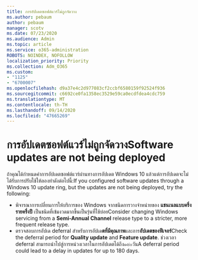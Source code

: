 ```yaml
---
title: การอัปเดตซอฟต์แวร์ไม่ถูกจัดวาง
ms.author: pebaum
author: pebaum
manager: scotv
ms.date: 07/23/2020
ms.audience: Admin
ms.topic: article
ms.service: o365-administration
ROBOTS: NOINDEX, NOFOLLOW
localization_priority: Priority
ms.collection: Adm_O365
ms.custom:
- "1125"
- "6700007"
ms.openlocfilehash: d9a37e4c2d977083cf2ccbf6580159f92524f936
ms.sourcegitcommit: c6692ce0fa1358ec3529e59ca0ecdfdea4cdc759
ms.translationtype: MT
ms.contentlocale: th-TH
ms.lasthandoff: 09/14/2020
ms.locfileid: "47665269"
---
```

# <a name="software-updates-are-not-being-deployed"></a><span data-ttu-id="b8d0c-102">การอัปเดตซอฟต์แวร์ไม่ถูกจัดวาง</span><span class="sxs-lookup"><span data-stu-id="b8d0c-102">Software updates are not being deployed</span></span>

<span data-ttu-id="b8d0c-103">ถ้าคุณได้กำหนดค่าการอัปเดตซอฟต์แวร์ผ่านทางการอัปเดต Windows 10 แล้วแต่การอัปเดตจะไม่ได้รับการปรับใช้ให้ลองทำดังต่อไปนี้:</span><span class="sxs-lookup"><span data-stu-id="b8d0c-103">If you configured software updates through a Windows 10 update ring, but the updates are not being deployed, try the following:</span></span>  

- <span data-ttu-id="b8d0c-104">พิจารณาการเปลี่ยนการให้บริการของ Windows จากชนิดการวางจำหน่ายของ  **แชนเนลแบบครึ่งรายครึ่งปี**  เป็นชนิดที่เข้มงวดมากขึ้นเป็นรุ่นที่ใช้บ่อย</span><span class="sxs-lookup"><span data-stu-id="b8d0c-104">Consider changing Windows servicing from a  **Semi-Annual Channel**  release type to a stricter, more frequent release type.</span></span>
- <span data-ttu-id="b8d0c-105">ตรวจสอบการอัปเด deferral สำหรับการอัปเด**ตที่มีคุณภาพ**และการ**อัปเดตของฟีเจอร์**</span><span class="sxs-lookup"><span data-stu-id="b8d0c-105">Check the deferral period for  **Quality update**  and  **Feature update**.</span></span> <span data-ttu-id="b8d0c-106">ช่วงเวลา deferral สามารถนำไปสู่การหน่วงเวลาในการอัปเดตได้ถึง๑๘๐วัน</span><span class="sxs-lookup"><span data-stu-id="b8d0c-106">A deferral period could lead to a delay in updates for up to 180 days.</span></span>